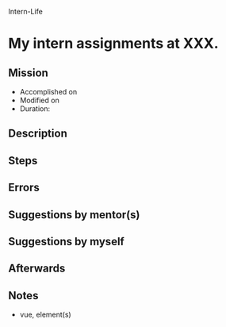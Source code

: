 Intern-Life
# My intern assignments at XXX.

## Mission 
* Accomplished on 
* Modified on 
* Duration: 


## Description

## Steps


## Errors


## Suggestions by mentor(s)

## Suggestions by myself


## Afterwards

## Notes
* vue, element(s)